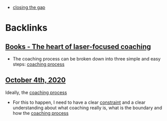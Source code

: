 - [closing the gap](<closing the gap.md>)

# Backlinks
## [Books - The heart of laser-focused coaching](<Books - The heart of laser-focused coaching.md>)
- The coaching process can be broken down into three simple and easy steps: [coaching process](<coaching process.md>)

## [October 4th, 2020](<October 4th, 2020.md>)
Ideally, the [coaching process](<coaching process.md>)

- For this to happen, I need to have a clear [constraint](<constraint.md>) and a clear understanding about what coaching really is, what is the boundary and how the [coaching process](<coaching process.md>)

